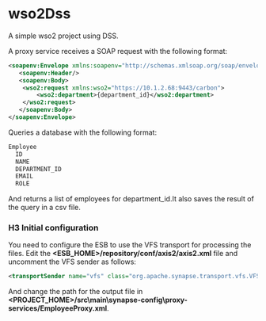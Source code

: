 # wso2Dss
A simple wso2 project using DSS.

A proxy service receives a SOAP request with the following format:
```xml
<soapenv:Envelope xmlns:soapenv="http://schemas.xmlsoap.org/soap/envelope/">
   <soapenv:Header/>
   <soapenv:Body>
   	<wso2:request xmlns:wso2="https://10.1.2.68:9443/carbon">
   		<wso2:department>{department_id}</wso2:department>
   	</wso2:request>
   </soapenv:Body>
</soapenv:Envelope>
```

Queries a database with the following format:
```sql
Employee
  ID
  NAME
  DEPARTMENT_ID
  EMAIL
  ROLE
```
And returns a list of employees for department_id.It also saves the result of the query in a csv file.

### H3 Initial configuration
You need to configure the ESB to use the VFS transport for processing the files.
Edit the **<ESB_HOME>/repository/conf/axis2/axis2.xml** file and uncomment the VFS sender as follows:
```xml
<transportSender name="vfs" class="org.apache.synapse.transport.vfs.VFSTransportSender"/>
```
And change the path for the output file in **<PROJECT_HOME>/src\main\synapse-config\proxy-services/EmployeeProxy.xml**.